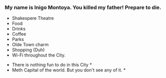 ### My name is Inigo Montoya. You killed my father! Prepare to die.
- Shakespere Theatre
- Food
- Drinks
- Coffee
- Parks
- Olde Town charm
- Shopping (Duh)
- Wi-Fi throughout the City.


* There is nothing fun to do in this City * 
* Meth Capital of the world. But you don't see any of it. *
